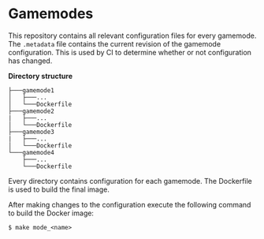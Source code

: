 Gamemodes
=========

This repository contains all relevant configuration files for every gamemode.
The `.metadata` file contains the current revision of the gamemode configuration. This is used by CI to determine whether or not configuration has changed. 

**Directory structure**
```
├───gamemode1
│   ├───...
│   └───Dockerfile
├───gamemode2
|   ├───...
│   └───Dockerfile
├───gamemode3
|   ├───...
│   └───Dockerfile
└───gamemode4
    ├───...
    └───Dockerfile
```
Every directory contains configuration for each gamemode. The Dockerfile is used to build the final image.


After making changes to the configuration execute the following command to build the Docker image:
```
$ make mode_<name>
```
